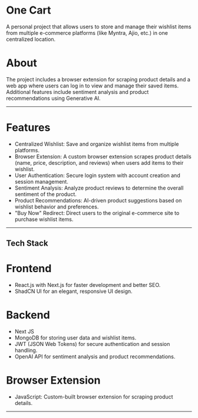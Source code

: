 # One Cart
A personal project that allows users to store and manage their wishlist items from multiple e-commerce platforms (like Myntra, Ajio, etc.) in one centralized location. 

# About 
 The project includes a browser extension for scraping product details and a web app where users can log in to view and manage their saved items. Additional features include sentiment analysis and product recommendations using Generative AI.

---
# Features

- Centralized Wishlist: Save and organize wishlist items from multiple platforms.
- Browser Extension: A custom browser extension scrapes product details (name, price, description, and reviews) when users add items to their wishlist.
- User Authentication: Secure login system with account creation and session management.
- Sentiment Analysis: Analyze product reviews to determine the overall sentiment of the product.
- Product Recommendations: AI-driven product suggestions based on wishlist behavior and preferences.
- "Buy Now" Redirect: Direct users to the original e-commerce site to purchase wishlist items.

---

## Tech Stack

# Frontend

- React.js with Next.js for faster development and better SEO.
- ShadCN UI for an elegant, responsive UI design.

# Backend

- Next JS
- MongoDB for storing user data and wishlist items.
- JWT (JSON Web Tokens) for secure authentication and session handling.
- OpenAI API for sentiment analysis and product recommendations.

# Browser Extension

- JavaScript: Custom-built browser extension for scraping product details.

---